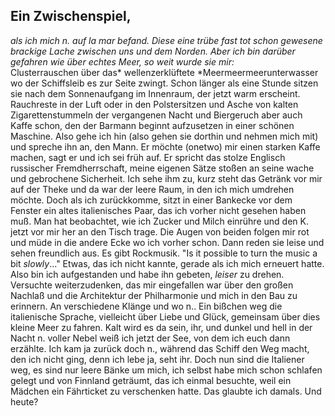 ## Ein Zwischenspiel, 
*als ich mich *n.* auf la mar befand. Diese eine trübe fast tot schon gewesene brackige Lache zwischen uns und dem Norden. Aber ich bin darüber gefahren wie über echtes Meer, so weit wurde sie mir:*    
Clusterrauschen über das* wellenzerklüftete *Meermeermeerunterwasser wo der Schiffsleib es zur Seite zwingt. Schon länger als eine Stunde sitzen sie nach dem Sonnenaufgang im Innenraum, der jetzt warm erscheint. Rauchreste in der Luft oder in den Polstersitzen und Asche von kalten Zigarettenstummeln der vergangenen Nacht und Biergeruch aber auch Kaffe schon, den der Barmann beginnt aufzusetzen in einer schönen Maschine. Also gehe ich hin (also gehen sie dorthin und nehmen mich mit) und spreche ihn an, den Mann. Er möchte (onetwo) mir einen starken Kaffe machen, sagt er und ich sei früh auf. Er spricht das stolze Englisch russischer Fremdherrschaft, meine eigenen Sätze stoßen an seine wache und gebrochene Sicherheit. Ich sehe ihm zu, kurz steht das Getränk vor mir auf der Theke und da war der leere Raum, in den ich mich umdrehen möchte. Doch als ich zurückkomme, sitzt in einer Bankecke vor dem Fenster ein altes italienisches Paar, das ich vorher nicht gesehen haben muß. Man hat beobachtet, wie ich Zucker und Milch einrühre und den K. jetzt vor mir her an den Tisch trage. Die Augen von beiden folgen mir rot und müde in die andere Ecke wo ich vorher schon. Dann reden sie leise und sehen freundlich aus. Es gibt Rockmusik. &quot;Is it possible to turn the music a bit *slowly*...&quot; Etwas, das ich nicht kannte, gerade als ich mich erneuert hatte. Also bin ich aufgestanden und habe ihn gebeten, *leiser* zu drehen. Versuchte weiterzudenken, das mir eingefallen war über den großen Nachlaß und die Architektur der Philharmonie und mich in den Bau zu erinnern. An verschiedene Klänge und wo n.. Ein bißchen weg die italienische Sprache, vielleicht über Liebe und Glück, gemeinsam über dies kleine Meer zu fahren. Kalt wird es da sein, ihr, und dunkel und hell in der Nacht n. voller Nebel weiß ich jetzt der See, von dem ich euch dann erzählte. Ich kam ja zurück doch n., während das Schiff den Weg macht, den ich nicht ging, denn ich lebe ja, seht ihr. Doch nun sind die Italiener weg, es sind nur leere Bänke um mich, ich selbst habe mich schon schlafen gelegt und von Finnland geträumt, das ich einmal besuchte, weil ein Mädchen ein Fährticket zu verschenken hatte. Das glaubte ich damals. Und heute?   
